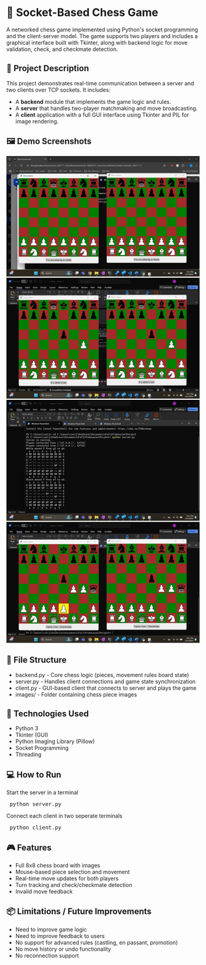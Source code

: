 # 🧠 Socket-Based Chess Game

A networked chess game implemented using Python's socket programming and the client-server model. The game supports two players and includes a graphical interface built with Tkinter, along with backend logic for move validation, check, and checkmate detection.


## 📝 Project Description

This project demonstrates real-time communication between a server and two clients over TCP sockets. It includes:

- A **backend** module that implements the game logic and rules.
- A **server** that handles two-player matchmaking and move broadcasting.
- A **client** application with a full GUI interface using Tkinter and PIL for image rendering.

## 🖼️ Demo Screenshots

![alt text](image.png)
![alt text](image-5.png)
![alt text](image-3.png)
![alt text](image-2.png)

## 📁 File Structure

- backend.py - Core chess logic (pieces, movement rules board state)
- server.py - Handles client connections and game state synchronization
- client.py - GUI-based client that connects to server and plays the game
- images/ - Folder containing chess piece images


## 🔧 Technologies Used

- Python 3
- Tkinter (GUI)
- Python Imaging Library (Pillow)
- Socket Programming
- Threading

## 💻 How to Run

Start the server in a terminal
<pre> python server.py </pre>

Connect each client in two seperate terminals

<pre> python client.py</pre>


## 🎮 Features

- Full 8x8 chess board with images
- Mouse-based piece selection and movement
- Real-time move updates for both players
- Turn tracking and check/checkmate detection
- Invalid move feedback

## 📦 Limitations / Future Improvements

- Need to improve game logic
- Need to improve feedback to users
- No support for advanced rules (castling, en passant, promotion)
- No move history or undo functionality
- No reconnection support